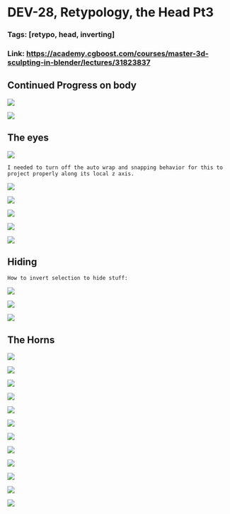 # DEV-28, Retypology, the Head Pt3
### Tags: [retypo, head, inverting]
### Link: https://academy.cgboost.com/courses/master-3d-sculpting-in-blender/lectures/31823837


## Continued Progress on body

![](../images/DEV-28/DEV-28-A1.png)

![](../images/DEV-28/DEV-28-A2.png)

## The eyes

![](../images/DEV-28/DEV-28-B1.png)

    I needed to turn off the auto wrap and snapping behavior for this to project properly along its local z axis.

![](../images/DEV-28/DEV-28-B2.png)

![](../images/DEV-28/DEV-28-B3.png)

![](../images/DEV-28/DEV-28-B4.png)

![](../images/DEV-28/DEV-28-B5.png)

![](../images/DEV-28/DEV-28-B6.png)

## Hiding

    How to invert selection to hide stuff:

![](../images/DEV-28/DEV-28-C1.png)

![](../images/DEV-28/DEV-28-C2.png)

![](../images/DEV-28/DEV-28-C3.png)

## The Horns

![](../images/DEV-28/DEV-28-D1.png)

![](../images/DEV-28/DEV-28-D2.png)

![](../images/DEV-28/DEV-28-D3.png)

![](../images/DEV-28/DEV-28-D4.png)

![](../images/DEV-28/DEV-28-D5.png)

![](../images/DEV-28/DEV-28-D6.png)

![](../images/DEV-28/DEV-28-D7.png)

![](../images/DEV-28/DEV-28-D8.png)

![](../images/DEV-28/DEV-28-D9.png)

![](../images/DEV-28/DEV-28-D10.png)

![](../images/DEV-28/DEV-28-D11.png)

![](../images/DEV-28/DEV-28-D12.png)
